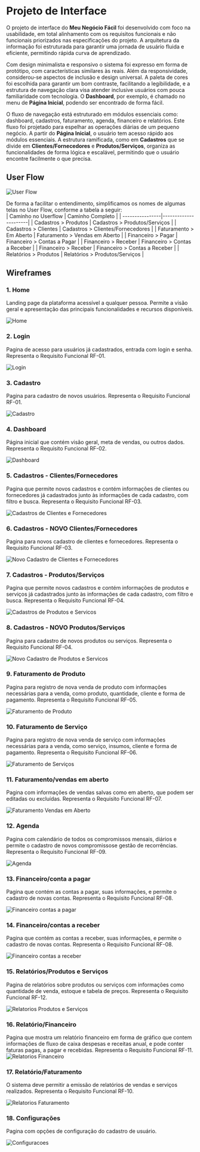 
# Projeto de Interface

O projeto de interface do **Meu Negócio Fácil** foi desenvolvido com foco na usabilidade, em total alinhamento com os requisitos funcionais e não funcionais priorizados nas especificações do projeto. A arquitetura da informação foi estruturada para garantir uma jornada de usuário fluida e eficiente, permitindo rápida curva de aprendizado.

Com design minimalista e responsivo o sistema foi expresso em forma de protótipo, com características similares às reais. Além da responsividade, considerou-se aspectos de inclusão e design universal. A paleta de cores foi escolhida para garantir um bom contraste, facilitando a legibilidade, e a estrutura de navegação clara visa atender inclusive usuários com pouca familiaridade com tecnologia. O **Dashboard**, por exemplo, é chamado no menu de **Página Inicial**, podendo ser encontrado de forma fácil.

O fluxo de navegação está estruturado em módulos essenciais como: dashboard, cadastros, faturamento, agenda, financeiro e relatórios. Este fluxo foi projetado para espelhar as operações diárias de um pequeno negócio. A partir do **Página Inicial**, o usuário tem acesso rápido aos módulos essenciais. A estrutura ramificada, como em **Cadastros** que se divide em **Clientes/Fornecedores** e **Produtos/Serviços**, organiza as funcionalidades de forma lógica e escalável, permitindo que o usuário encontre facilmente o que precisa.


## User Flow


![User Flow](img/userflow.png)

De forma a facilitar o entendimento, simplificamos os nomes de algumas telas no User Flow, conforme a tabela a seguir:  
| Caminho no Userflow | Caminho Completo | 
| ----------------|----------------------|
| Cadastros > Produtos | Cadastros > Produtos/Serviços | 
| Cadastros > Clientes | Cadastros > Clientes/Fornecedores | 
| Faturamento > Em Aberto | Faturamento > Vendas em Aberto | 
| Financeiro > Pagar | Financeiro > Contas a Pagar | 
| Financeiro > Receber | Financeiro > Contas a Receber | 
| Financeiro > Receber | Financeiro > Contas a Receber | 
| Relatórios > Produtos | Relatórios > Produtos/Serviços | 



## Wireframes


### 1. Home

Landing page da plataforma acessível a qualquer pessoa. Permite a visão geral e apresentação das principais funcionalidades e recursos disponíveis.

![Home](<img/wireframes/1 HOME.png>)

### 2.  Login

Pagina de acesso para usuários já cadastrados, entrada com login e senha. Representa o Requisito Funcional RF-01.

![Login](<img/wireframes/2 Login.png>)

### 3. Cadastro

Pagina para cadastro de novos usuários. Representa o Requisito Funcional RF-01.

![Cadastro](<img/wireframes/3 Cadastro.png>)

### 4. Dashboard

Página inicial que contém visão geral, meta de vendas, ou outros dados. Representa o Requisito Funcional RF-02.

![Dashboard](<img/wireframes/4 Dashboard.png>)

### 5. Cadastros - Clientes/Fornecedores

Pagina que permite novos cadastros e contém informações de clientes ou fornecedores já cadastrados junto às informações de cada cadastro, com filtro e busca. Representa o Requisito Funcional RF-03.

![Cadastros de Clientes e Fornecedores](<img/wireframes/5 Cadastros Clientes Fornecedores.png>)

### 6. Cadastros - NOVO Clientes/Fornecedores

Pagina para novos cadastro de clientes e fornecedores. Representa o Requisito Funcional RF-03.

![Novo Cadastro de Clientes e Fornecedores](<img/wireframes/6 Novo Cadastro Clientes Fornecedores.png>)

### 7. Cadastros - Produtos/Serviços

Pagina que permite novos cadastros e contém informações de produtos e serviços já cadastrados junto às informações de cada cadastro, com filtro e busca. Representa o Requisito Funcional RF-04.

![Cadastros de Produtos e Servicos](<img/wireframes/7 Cadastros Produtos Servicos.png>)

### 8. Cadastros - NOVO Produtos/Serviços

Pagina para cadastro de novos produtos ou serviços. Representa o Requisito Funcional RF-04.

![Novo Cadastro de Produtos e Servicos](<img/wireframes/8 Novo Cadastro Produtos Servicos.png>)

### 9. Faturamento de Produto

Pagina para registro de nova venda de produto com informações necessárias para a venda, como produto, quantidade, cliente e forma de pagamento. Representa o Requisito Funcional RF-05.

![Faturamento de Produto](<img/wireframes/9 Faturamento de Produto.png>)

### 10. Faturamento de Serviço

Pagina para registro de nova venda de serviço com informações necessárias para a venda, como serviço, insumos, cliente e forma de pagamento. Representa o Requisito Funcional RF-06.

![Faturamento de Serviços](<img/wireframes/10 Faturamento Serviços.png>)

### 11. Faturamento/vendas em aberto

Pagina com informações de vendas salvas como em aberto, que podem ser editadas ou excluídas. Representa o Requisito Funcional RF-07.

![Faturamento Vendas em Aberto](<img/wireframes/11 Faturamento Vendas Em Aberto.png>)

### 12. Agenda

Pagina com calendário de todos os compromissos mensais, diários e permite o cadastro de novos compromissose gestão de recorrências. Representa o Requisito Funcional RF-09.

![Agenda](<img/wireframes/12 Agenda.png>)

### 13. Financeiro/conta a pagar

Pagina que contém as contas a pagar, suas informações, e permite o cadastro de novas contas. Representa o Requisito Funcional RF-08.

![Financeiro contas a pagar](<img/wireframes/13 Financeiro Contas a Pagar.png>)

### 14. Financeiro/contas a receber

Pagina que contém as contas a receber, suas informações, e permite o cadastro de novas contas. Representa o Requisito Funcional RF-08.

![Financeiro contas a receber](<img/wireframes/14 Financeiro contas a receber.png>)

### 15. Relatórios/Produtos e Serviços

Pagina de relatórios sobre produtos ou serviços com informações como quantidade de venda, estoque e tabela de preços. Representa o Requisito Funcional RF-12.

![Relatorios Produtos e Serviços](<img/wireframes/15 Relatorios Produtos e Serviços.png>)

### 16. Relatório/Financeiro

Pagina que mostra um relatório financeiro em forma de gráfico que contem informações de fluxo de caixa despesas e receitas anual, e pode conter faturas pagas, a pagar e recebidas. Representa o Requisito Funcional RF-11.
![Relatorios Financeiro](<img/wireframes/16 Relatorios Financeiro.png>)

### 17. Relatório/Faturamento

O sistema deve permitir a emissão de relatórios de vendas e serviços realizados. Representa o Requisito Funcional RF-10.

![Relatorios Faturamento](<img/wireframes/17 Relatorios Faturamento.png>)

### 18. Configurações

Pagina com opções de configuração do cadastro de usuário.

![Configuracoes](<img/wireframes/18 Configuracoes.png>)












 






